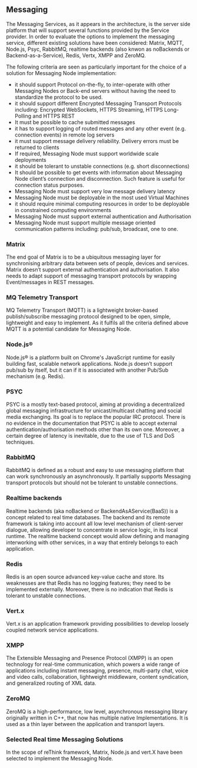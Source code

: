## Messaging
The Messaging Services, as it appears in the architecture, is the server side platform that will support several functions provided by the Service provider. In order to evaluate the options to implement the messaging service, different existing solutions have been considered: Matrix, MQTT, Node.js, Psyc, RabbitMQ, realtime backends (also knwon as noBackends or Backend-as-a-Service), Redis, Vertx, XMPP and ZeroMQ.

The following criteria are seen as particularly important for the choice of a solution for Messaging Node implementation:
- it should support Protocol on-the-fly, to inter-operate with other Messaging Nodes or Back-end servers without having the need to standardize the protocol to be used.
- it should support different Encrypted Messaging Transport Protocols including: Encrypted WebSockets, HTTPS Streaming, HTTPS Long-Polling and HTTPS REST
- It must be possible to cache submitted messages
- it has to support logging of routed messages and any other event (e.g. connection events) in remote log servers
- it must support message delivery reliability. Delivery errors must be returned to clients
- If required, Messaging Node must support worldwide scale deployments
- it should be tolerant to unstable connections (e.g. short disconnections)
- It should be possible to get events with information about Messaging Node client’s connection and disconnection. Such feature is useful for connection status purposes.
- Messaging Node must support very low message delivery latency
- Messaging Node must be deployable in the most used Virtual Machines
- it should require minimal computing resources in order to be deployable in constrained computing environments
- Messaging Node must support external authentication and Authorisation
- Messaging Node must support multiple message oriented communication patterns including: pub/sub, broadcast, one to one.

### Matrix
The end goal of Matrix is to be a ubiquitous messaging layer for synchronising arbitrary data between sets of people, devices and services. Matrix doesn’t support external authentication and authorisation. It also needs to adapt support of messaging transport protocols by wrapping Event/messages in REST messages. 

### MQ Telemetry Transport
MQ Telemetry Transport (MQTT) is a lightweight broker-based publish/subscribe messaging protocol designed to be open, simple, lightweight and easy to implement. As it fulfils all the criteria defined above MQTT is a potential candidate for Messaging Node.

### Node.js®
Node.js® is a platform built on Chrome's JavaScript runtime for easily building fast, scalable network applications. Node.js doesn’t support pub/sub by itself, but it can if it is associated with another Pub/Sub mechanism (e.g. Redis). 

### PSYC
PSYC is a mostly text-based protocol, aiming at providing a decentralized global messaging infrastructure for unicast/multicast chatting and social media exchanging. Its goal is to replace the popular IRC protocol. There is no evidence in the documentation that PSYC is able to accept external authentication/authorisation methods other than its own one. Moreover, a certain degree of latency is inevitable, due to the use of TLS and DoS techniques.

### RabbitMQ
RabbitMQ is defined as a robust and easy to use messaging platform that can work synchronously an asynchronously. It partially supports Messaging transport protocols but should not be tolerant to unstable connections.

### Realtime backends
Realtime backends (aka noBackend or BackendAsAService(BaaS)) is a concept related to real time databases. The backend and its remote framework is taking into account all low level mechanism of client-server dialogue, allowing developer to concentrate in service logic, in its local runtime. The realtime backend concept would allow defining and managing interworking with other services, in a way that entirely belongs to each application.

### Redis
Redis is an open source advanced key-value cache and store. Its weaknesses are that Redis has no logging features; they need to be implemented externally. Moreover, there is no indication that Redis is tolerant to unstable connections.

### Vert.x
Vert.x is an application framework providing possibilities to develop loosely coupled network service applications.

### XMPP

The Extensible Messaging and Presence Protocol (XMPP) is an open technology for real-time communication, which powers a wide range of applications including instant messaging, presence, multi-party chat, voice and video calls, collaboration, lightweight middleware, content syndication, and generalized routing of XML data.

### ZeroMQ
ZeroMQ is a high-performance, low level, asynchronous messaging library originally written in C++, that now has multiple native Implementations. It is used as a thin layer between the application and transport layers.

### Selected Real time Messaging Solutions
In the scope of reThink framework, Matrix, Node.js and vert.X have been selected to implement the Messaging Node.
